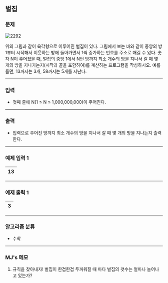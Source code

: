 벌집
-------------
### 문제

![2292](https://user-images.githubusercontent.com/90941665/168935441-1205cd10-0151-48b4-91e9-d9637199ae02.png)

위의 그림과 같이 육각형으로 이루어진 벌집이 있다. 그림에서 보는 바와 같이 중앙의 방 1부터 시작해서 이웃하는 방에 돌아가면서 1씩 증가하는 번호를 주소로 매길 수 있다. 숫자 N이 주어졌을 때, 벌집의 중앙 1에서 N번 방까지 최소 개수의 방을 지나서 갈 때 몇 개의 방을 지나가는지(시작과 끝을 포함하여)를 계산하는 프로그램을 작성하시오. 예를 들면, 13까지는 3개, 58까지는 5개를 지난다.

- - -

### 입력
* 첫째 줄에 N(1 ≤ N ≤ 1,000,000,000)이 주어진다.

- - -

### 출력
* 입력으로 주어진 방까지 최소 개수의 방을 지나서 갈 때 몇 개의 방을 지나는지 출력한다.

- - -

### 예제 입력 1
|13|
|:---|

- - -

### 예제 출력 1
|3|
|:---|

- - -

### 알고리즘 분류
* 수학

- - -

### MJ's 메모
1. 규칙을 찾아내자! 벌집이 한겹한겹 두꺼워질 때 마다 벌집의 갯수는 얼마나 늘어나고 있는가?